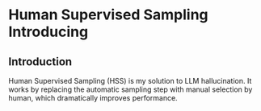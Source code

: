 # Human Supervised Sampling Introducing

## Introduction

Human Supervised Sampling (HSS) is my solution to LLM hallucination. It works by replacing the automatic sampling step with manual selection by human, which dramatically improves performance.
